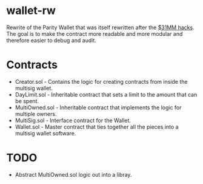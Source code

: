# wallet-rw
Rewrite of the Parity Wallet that was itself rewritten after the [$31MM hacks](https://medium.freecodecamp.org/a-hacker-stole-31m-of-ether-how-it-happened-and-what-it-means-for-ethereum-9e5dc29e33ce).
The goal is to make the contract more readable and more modular and therefore easier to debug and audit.

# Contracts
- Creator.sol - Contains the logic for creating contracts from inside the multisig wallet.
- DayLimit.sol - Inheritable contract that sets a limit to the amount that can be spent.
- MultiOwned.sol - Inheritable contract that implements the logic for multiple owners.
- MultiSig.sol - Interface contract for the Wallet.
- Wallet.sol - Master contract that ties together all the pieces into a multisig wallet software.

# TODO
- Abstract MultiOwned.sol logic out into a libray.
